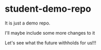 # student-demo-repo
It is just a demo repo.

I'll maybe include some more changes to it

Let's see what the future withholds for us!!!